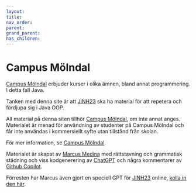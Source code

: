 ```yaml
---
layout: 
title: 
nav_order: 
parent: 
grand_parent:
has_children:  
---
```


# Campus Mölndal

[Campus Mölndal](https://campus.molndal.se/campus-molndal/utbildningar/yrkeshogskola/it-utbildningar.html) erbjuder kurser i olika ämnen, bland annat programmering. I detta fall Java.

Tanken med denna site är att [JINH23](https://campus.molndal.se/campus-molndal/utbildningar/yrkeshogskola/it-utbildningar/javautvecklare---integration.html) ska ha material för att repetera och fördjupa sig i Java OOP.

All material på denna siten tillhör [Campus Mölndal](https://campus.molndal.se/), om inte annat anges. Materialet är menad för användning av studenter på Campus Mölndal och får inte användas i kommersiellt syfte utan tillstånd från skolan.

För mer information, se [Campus Mölndal](https://campus.molndal.se/).

Materialet är skapat av [Marcus Medina](https://www.linkedin.com/in/marcusmedina/) med rättstavning och grammatisk städning och viss kodgenerering av [ChatGPT](https://chatgpt.com/) och några kommentarer av [Github Copilot](https://github.com/features/copilot).

Förresten har Marcus även gjort en speciell GPT för [JINH23](https://campus.molndal.se/campus-molndal/utbildningar/yrkeshogskola/it-utbildningar/javautvecklare---integration.html) online, [kolla in den här](https://chatgpt.com/g/g-OdRvTcry7-jinh23).
